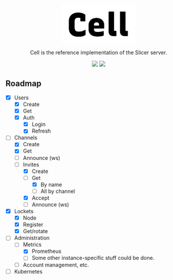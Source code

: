 <div align="center">
  <img src="./img/cell.png" width="200">
  <p>Cell is the reference implementation of the Slicer server.</p>
  <img src="https://goreportcard.com/badge/github.com/open-slicer/cell">
  <img src="https://github.com/open-slicer/cell/workflows/Go%20Build/badge.svg">
</div>

## Roadmap

- [x] Users
  - [x] Create
  - [x] Get
  - [x] Auth
    - [x] Login
    - [x] Refresh
- [ ] Channels
  - [x] Create
  - [x] Get
  - [ ] Announce (ws)
  - [ ] Invites
    - [x] Create
    - [ ] Get
      - [x] By name
      - [ ] All by channel
    - [x] Accept
    - [ ] Announce (ws)
- [x] Lockets
  - [x] Node
  - [x] Register
  - [x] Get/rotate
- [ ] Administration
  - [ ] Metrics
    - [x] Prometheus
    - [ ] Some other instance-specific stuff could be done.
  - [ ] Account management, etc.
- [ ] Kubernetes
